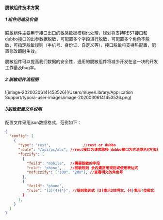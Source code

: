 #### 脱敏组件技术方案

##### 1 组件用途及价值

脱敏组件主要用于接口出口的敏感数据模糊化处理，规划将支持REST接口和dubbo接口的出参数据脱敏，可配置多个字段进行脱敏，可配置多个角色不脱敏，可指定脱敏规则（手机号、身份证、自定义等），接口脱敏将支持热配置，配置修改即时生效。

脱敏组件可以提高我们数据的安全性，通用的脱敏组件将减少开发在这一块的开发工作量及bug率。

##### 2 脱敏组件流程图

![image-20200306141453526](/Users/muye/Library/Application Support/typora-user-images/image-20200306141453526.png)

##### 3脱敏配置文件说明

配置文件采用json数据格式，范例如下：

```json
{
  "config": [
    {
      "type": "rest", 				//rest or dubbo
      "route": "/api/pc/abc", //rest接口为请求路径 dubbo接口为方法类名#方法名
      "fuzzify": [
        {
          "feild": "mobile",  //需要脱敏的字段
          "rule": "phone",    //脱敏规则 会内建常用规则或使用表达式
          "nofuzzify": ["100", "200"], //查看明文的角色号
        },
        {
          "feild": "phone",
          "rule": "[3]{4}{*}", //规则表达式 [3]表示3位明文，{4}表示4位密文，{*}表示至末位全是密文
        }
      ],
    }
  ]
}
```